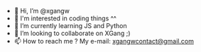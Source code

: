 - 👋 Hi, I’m @xgangw
- 👀 I'm interested in coding things ^^
- 🌱 I’m currently learning JS and Python 
- 💞️ I’m looking to collaborate on XGang ;)
- 📫 How to reach me ? My e-mail: xgangwcontact@gmail.com

<!---
xgangw/xgangw is a ✨ special ✨ repository because its `README.md` (this file) appears on your GitHub profile.
You can click the Preview link to take a look at your changes.
--->
